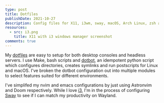 ```yaml
---
type: post
title: Dotfiles
publishDate: 2021-10-27
description: Config files for X11, i3wm, sway, macOS, Arch Linux, zsh and bash
resources:
  - src: i3.png
    title: X11 with i3 windows manager screenshot
comments: true
---
```


My [dotfiles](https://github.com/brettinternet/dotfiles) are easy to setup for
both desktop consoles and headless servers. I use Make, bash scripts and
[dotbot](https://github.com/anishathalye/dotbot), an idempotent python script
which configures directories, creates symlinks and run postscripts for Linux and
macOS. I've broken the dotbot configuration out into multiple modules to select
features suited for different environments.

I've simplifed my nvim and emacs configurations by just using Astronvim and Doom
respectively. While I love [i3](https://i3wm.org/), I'm in the process of
configuring [Sway](https://swaywm.org/) to see if I can match my productivity on
Wayland.

